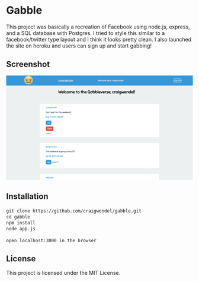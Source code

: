 # Gabble

This project was basically a recreation of Facebook using node.js, express, and a SQL database with Postgres. I tried to style this similar to a facebook/twitter type layout and I think it looks pretty clean. I also launched the site on heroku and users can sign up and start gabbing!

## Screenshot
![Gabble homepage](/images/gabble.png)

## Installation

```
git clone https://github.com/craigwendel/gabble.git
cd gabble
npm install
node app.js

open localhost:3000 in the browser

```

## License

This project is licensed under the MIT License.
